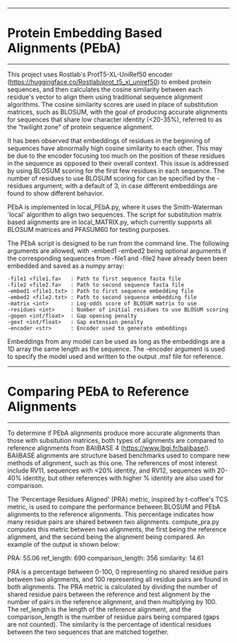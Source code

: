 **************************************************************************************************************
# Protein Embedding Based Alignments (PEbA)
**************************************************************************************************************

This project uses Rostlab's ProtT5-XL-UniRef50 encoder (https://huggingface.co/Rostlab/prot_t5_xl_uniref50) to
embed protein sequences, and then calculates the cosine similarity between each residue's vector to align them 
using traditional sequence alignment algorithms. The cosine similarity scores are used in place of substitution
matrices, such as BLOSUM, with the goal of producing accurate alignments for sequences that share low character
identity (<20-35%), referred to as the "twilight zone" of protein sequence alignment.

It has been observed that embeddings of residues in the beginning of sequences have abnormally high cosine 
similarity to each other. This may be due to the encoder focusing too much on the position of these residues in
the sequence as opposed to their overall context. This issue is addressed by using BLOSUM scoring for the first
few residues in each sequence. The number of residues to use BLOSUM scoring for can be specified by the -residues
argument, with a default of 3, in case different embeddings are found to show different behavior.

PEbA is implemented in local_PEbA.py, where it uses the Smith-Waterman 'local' algorithm to align two sequences.
The script for substitution matrix based alignments are in local_MATRIX.py, which currently supports all BLOSUM 
matrices and PFASUM60 for testing purposes.

The PEbA script is designed to be run from the command line. The following arguments are allowed, with -embed1
-embed2 being optional arguments if the corresponding sequences from -file1 and -file2 have already been
been embedded and saved as a numpy array:

    -file1 <file1.fa>   : Path to first sequence fasta file
    -file2 <file2.fa>   : Path to second sequence fasta file
    -embed1 <file1.txt> : Path to first sequence embedding file
    -embed2 <file2.txt> : Path to second sequence embedding file
    -matrix <int>       : Log-odds score of BLOSUM matrix to use
    -residues <int>     : Number of initial residues to use BLOSUM scoring
    -gopen <int/float>  : Gap opening penalty
    -gext <int/float>   : Gap extension penalty
    -encoder <str>      : Encoder used to generate embeddings

Embeddings from any model can be used as long as the embeddings are a 1D array the same length as the sequence.
The -encoder argument is used to specify the model used and written to the output .msf file for reference.

**************************************************************************************************************
# Comparing PEbA to Reference Alignments
**************************************************************************************************************

To determine if PEbA alignments produce more accurate alignments than those with subsitution matrices, both 
types of alignments are compared to reference alignments from BAliBASE 4 (https://www.lbgi.fr/balibase/).
BAliBASE alignments are structure based benchmarks used to compare new methods of alignment, such as this one. 
The references of most interest include RV11, sequences with <20% identity, and RV12, sequences with 20-40% 
identity, but other references with higher % identity are also used for comparison.

The 'Percentage Residues Aligned' (PRA) metric, inspired by t-coffee's TCS metric, is used to compare the performance 
between BLOSUM and PEbA alignments to the reference alignments. This percentage indicates how many residue pairs are shared between two alignments. compute_pra.py computes this metric between two
alignments, the first being the reference alignment, and the second being the alignment being compared. An example
of the output is shown below:


PRA: 55.06   ref_length: 690   comparison_length: 356   similarity: 14.61


PRA is a percentage between 0-100, 0 representing no shared residue pairs between two alignments, and 100 representing
all residue pairs are found in both alignments. The PRA metric is calculated by dividing the number of shared residue 
pairs between the reference and test alignment by the number of pairs in the reference  alignment, and then multiplying 
by 100. The ref_length is the length of the reference alignment, and the comparison_length is the number of residue 
pairs being compared (gaps are not counted). The similarity is the percentage of identical residues between the two 
sequences that are matched together.